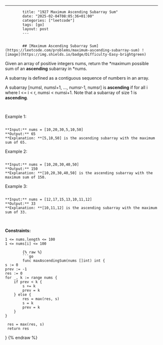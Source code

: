 ---
            title: "1927 Maximum Ascending Subarray Sum"
            date: "2025-02-04T08:05:36+01:00"
            categories: ["leetcode"]
            tags: [go]
            layout: post
            ---
            

            ## [Maximum Ascending Subarray Sum](https://leetcode.com/problems/maximum-ascending-subarray-sum) ![image](https://img.shields.io/badge/Difficulty-Easy-brightgreen)

Given an array of positive integers nums, return the *maximum possible sum of an **ascending** subarray in *nums.

A subarray is defined as a contiguous sequence of numbers in an array.

A subarray [numsl, numsl+1, ..., numsr-1, numsr] is **ascending** if for all i where l <= i < r, numsi  < numsi+1. Note that a subarray of size 1 is **ascending**.

 

Example 1:

```

**Input:** nums = [10,20,30,5,10,50]
**Output:** 65
**Explanation: **[5,10,50] is the ascending subarray with the maximum sum of 65.

```

Example 2:

```

**Input:** nums = [10,20,30,40,50]
**Output:** 150
**Explanation: **[10,20,30,40,50] is the ascending subarray with the maximum sum of 150.

```

Example 3:

```

**Input:** nums = [12,17,15,13,10,11,12]
**Output:** 33
**Explanation: **[10,11,12] is the ascending subarray with the maximum sum of 33.

```

 

**Constraints:**

	1 <= nums.length <= 100
	1 <= nums[i] <= 100

            {% raw %}
            ```go
            func maxAscendingSum(nums []int) int {
    s := 0
    prev := -1
    res := 0
    for _, k := range nums {
        if prev < k {
            s += k
            prev = k
        } else {
            res = max(res, s)
            s = k
            prev = k
        }
    }

     res = max(res, s)
     return res
}
            {% endraw %}
            